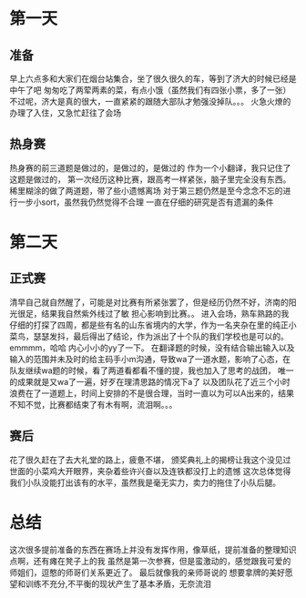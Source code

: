# 第一天
## 准备
   早上六点多和大家们在烟台站集合，坐了很久很久的车，等到了济大的时候已经是中午了吧
   匆匆吃了两荤两素的菜，有点小饿（虽然我们有四张小票，多了一张）
   不过呢，济大是真的很大，一直紧紧的跟随大部队才勉强没掉队。。。
   火急火燎的办理了入住，又急忙赶往了会场
## 热身赛
   热身赛的前三道题是做过的，是做过的，是做过的
   作为一个小翻译，我只记住了这题是做过的，
   第一次经历这种比赛，跟高考一样紧张，脑子里完全没有东西。
   稀里糊涂的做了两道题，带了些小遗憾离场
   对于第三题仍然是至今念念不忘的进行一步小sort，虽然我仍然觉得不合理
   一直在仔细的研究是否有遗漏的条件
# 第二天
## 正式赛
   清早自己就自然醒了，可能是对比赛有所紧张罢了，但是经历仍然不好，济南的阳光很足，结果我自然紫外线过了敏
   担心影响到比赛。。
   进入会场，熟车熟路的我仔细的打探了四周，都是些有名的山东省境内的大学，作为一名夹杂在里的纯正小菜鸟，瑟瑟发抖，最后得出了结论，作为派出了十个队的我们学校也是可以的。emmmm，哈哈
   内心小小的yy了一下。
   在翻译题的时候，没有结合输出输入以及输入的范围并未及时的给主码手小m沟通，导致wa了一道水题，影响了心态，在队友继续wa题的时候，看了两道看都看不懂的提，我也加入了思考的战团，
   唯一的成果就是又wa了一遍，好歹在理清思路的情况下a了
   以及团队花了近三个小时浪费在了一道题上，时间上安排的不是很合理，当时一直以为可以A出来的，结果不知不觉，比赛都结束了有木有啊，流泪啊。。。
## 赛后
   花了很久赶在了去大礼堂的路上，疲惫不堪，
   颁奖典礼上的揭榜让我这个没见过世面的小菜鸡大开眼界，夹杂着些许兴奋以及连铁都没打上的遗憾
   这次总体觉得我们小队没能打出该有的水平，虽然我是毫无实力，卖力的拖住了小队后腿。
# 总结
   这次很多提前准备的东西在赛场上并没有发挥作用，像草纸，提前准备的整理知识点啊，还有瘫在凳子上的我
   虽然是第一次参赛，但是蛮激动的，感觉跟我可爱的师姐们，逗憨的师哥们关系更近了。
   最后就像我的亲师哥说的
   想要拿牌的美好愿望和训练不充分,不平衡的现状产生了基本矛盾，无奈流泪

  
